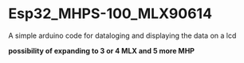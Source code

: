 # Esp32_MHPS-100_MLX90614
A simple arduino code for dataloging and displaying the data on a lcd

**possibility of expanding to 3 or 4 MLX and 5 more MHP**
